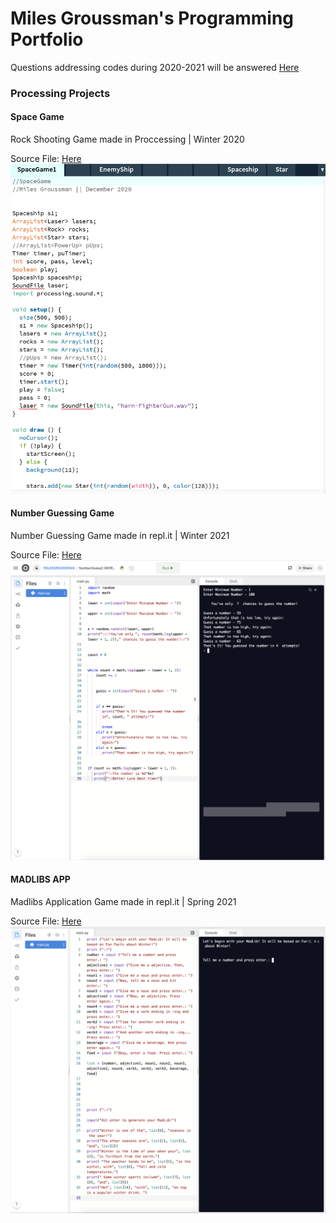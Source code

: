 # Miles Groussman's Programming Portfolio
Questions addressing codes during 2020-2021 will be answered [Here](mailto:milegrou9598@granitesd.org)

###  Processing Projects 

#### Space Game
Rock Shooting Game made in Proccessing | Winter 2020 

Source File: [Here](https://github.com/milesgroussman12/ProgrammingPortfolio/tree/gh-pages/src/SpaceGame1)
![SpaceGame](https://github.com/milesgroussman12/ProgrammingPortfolio/blob/gh-pages/images/SpaceGame%20image%20.png?raw=true)





#### Number Guessing Game 
Number Guessing Game made in repl.it | Winter 2021

Source File: [Here](https://replit.com/join/sibnmwqq-milesgroussman)
![NumberGuess](https://github.com/milesgroussman12/ProgrammingPortfolio/blob/gh-pages/images/NumberGuessingGameScreenShot.png)





#### MADLIBS APP 
Madlibs Application Game made in repl.it | Spring 2021

Source File: [Here](https://replit.com/join/uyrwidor-milesgroussman)
![MADLIBSapp](https://github.com/milesgroussman12/ProgrammingPortfolio/blob/gh-pages/images/MADLIBS(SS).png)
 
